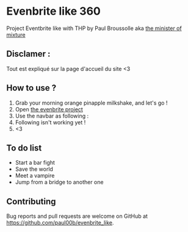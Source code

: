 # Evenbrite like 360

Project Eventbrite like with THP by Paul Broussolle aka <a href="https://www.youtube.com/watch?v=SSK2SrPU5hs&lc=z12ef5qpowijv1y4t04chvdrisenerehqb0">the minister of mixture</a>

## Disclamer :
Tout est expliqué sur la page d'accueil du site <3

## How to use ?

1. Grab your morning orange pinapple milkshake, and let's go !
2. Open <a href="https://evenbrite-v2.herokuapp.com"> the evenbrite project </a>
3. Use the navbar as following :
5. Following isn't working yet !
6. <3

## To do list
* Start a bar fight
* Save the world
* Meet a vampire
* Jump from a bridge to another one

## Contributing

Bug reports and pull requests are welcome on GitHub at https://github.com/paul00b/evenbrite_like.
